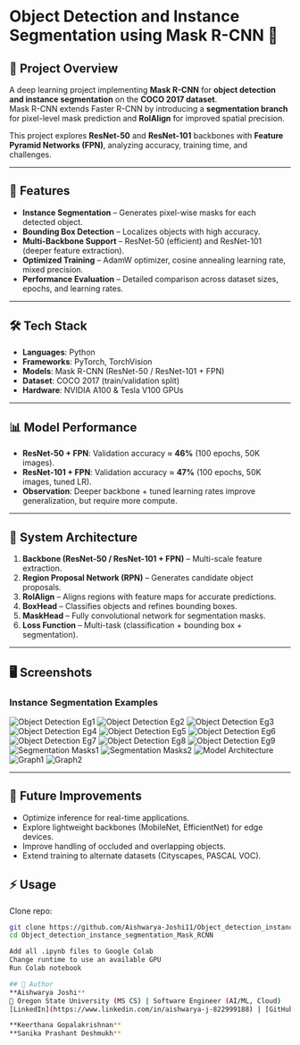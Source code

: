 # Object Detection and Instance Segmentation using Mask R-CNN 🎯  

## 📌 Project Overview  
A deep learning project implementing **Mask R-CNN** for **object detection and instance segmentation** on the **COCO 2017 dataset**.  
Mask R-CNN extends Faster R-CNN by introducing a **segmentation branch** for pixel-level mask prediction and **RoIAlign** for improved spatial precision.  

This project explores **ResNet-50** and **ResNet-101** backbones with **Feature Pyramid Networks (FPN)**, analyzing accuracy, training time, and challenges.  

---

## 🚀 Features  
- **Instance Segmentation** – Generates pixel-wise masks for each detected object.  
- **Bounding Box Detection** – Localizes objects with high accuracy.  
- **Multi-Backbone Support** – ResNet-50 (efficient) and ResNet-101 (deeper feature extraction).  
- **Optimized Training** – AdamW optimizer, cosine annealing learning rate, mixed precision.  
- **Performance Evaluation** – Detailed comparison across dataset sizes, epochs, and learning rates.  

---

## 🛠️ Tech Stack  
- **Languages**: Python  
- **Frameworks**: PyTorch, TorchVision  
- **Models**: Mask R-CNN (ResNet-50 / ResNet-101 + FPN)  
- **Dataset**: COCO 2017 (train/validation split)  
- **Hardware**: NVIDIA A100 & Tesla V100 GPUs  

---

## 📊 Model Performance  
- **ResNet-50 + FPN**: Validation accuracy ≈ **46%** (100 epochs, 50K images).  
- **ResNet-101 + FPN**: Validation accuracy ≈ **47%** (100 epochs, 50K images, tuned LR).  
- **Observation**: Deeper backbone + tuned learning rates improve generalization, but require more compute.  

---

## 📂 System Architecture  
1. **Backbone (ResNet-50 / ResNet-101 + FPN)** – Multi-scale feature extraction.  
2. **Region Proposal Network (RPN)** – Generates candidate object proposals.  
3. **RoIAlign** – Aligns regions with feature maps for accurate predictions.  
4. **BoxHead** – Classifies objects and refines bounding boxes.  
5. **MaskHead** – Fully convolutional network for segmentation masks.  
6. **Loss Function** – Multi-task (classification + bounding box + segmentation).  

---

## 🖥️ Screenshots  
### Instance Segmentation Examples  
![Object Detection Eg1](./images/od1.jpeg)
![Object Detection Eg2](./images/od2.jpeg)
![Object Detection Eg3](./images/od3.jpeg)
![Object Detection Eg4](./images/od4.jpeg)
![Object Detection Eg5](./images/od5.jpeg)
![Object Detection Eg6](./images/od6.jpeg)
![Object Detection Eg7](./images/od7.jpeg)
![Object Detection Eg8](./images/od8.jpeg)
![Object Detection Eg9](./images/od9.jpeg)
![Segmentation Masks1](./images/merge1.jpg)
![Segmentation Masks2](./images/merge2.jpg)
![Model Architecture](./images/modelarvchitecture.png)
![Graph1](./images/loss_accuracy.jpeg)
![Graph2](./images/loss_accuracy_2.jpeg)



---

## 🔮 Future Improvements
- Optimize inference for real-time applications.  
- Explore lightweight backbones (MobileNet, EfficientNet) for edge devices.  
- Improve handling of occluded and overlapping objects. 
- Extend training to alternate datasets (Cityscapes, PASCAL VOC). 

## ⚡ Usage  
Clone repo:  
```bash
git clone https://github.com/Aishwarya-Joshi11/Object_detection_instance_segmentation_Mask_RCNN.git
cd Object_detection_instance_segmentation_Mask_RCNN

Add all .ipynb files to Google Colab
Change runtime to use an available GPU
Run Colab notebook

## 👤 Author
**Aishwarya Joshi**  
📍 Oregon State University (MS CS) | Software Engineer (AI/ML, Cloud)  
[LinkedIn](https://www.linkedin.com/in/aishwarya-j-822999188) | [GitHub](https://github.com/Aishwarya-Joshi11)

**Keerthana Gopalakrishnan**
**Sanika Prashant Deshmukh**
